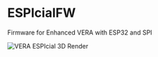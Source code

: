 # ESPIcialFW
Firmware for Enhanced VERA with ESP32 and SPI

![VERA ESPIcial 3D Render](../Assets/VERA_ESPIcial_Render1.png)
